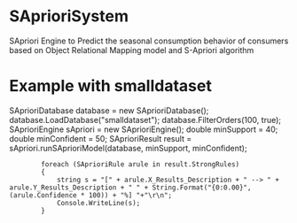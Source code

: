 # SAprioriSystem
SApriori Engine to Predict the seasonal consumption behavior of consumers based on Object Relational Mapping model and S-Apriori algorithm
# Example with smalldataset
SAprioriDatabase database = new SAprioriDatabase();
            database.LoadDatabase("smalldataset");
            database.FilterOrders(100, true);
            SAprioriEngine sApriori = new SAprioriEngine();
            double minSupport = 40;
            double minConfident = 50;
            SAprioriResult result = sApriori.runSAprioriModel(database, minSupport, minConfident);
            
            foreach (SAprioriRule arule in result.StrongRules)
            {
                string s = "[" + arule.X_Results_Description + " --> " + arule.Y_Results_Description + " " + String.Format("{0:0.00}", (arule.Confidence * 100)) + "%] "+"\r\n";
                Console.WriteLine(s);
            }
